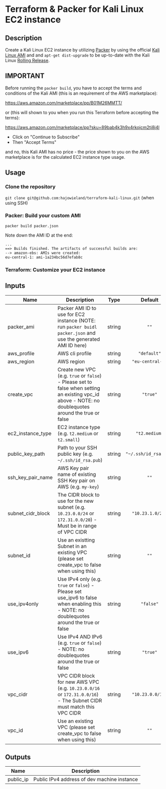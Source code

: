 # Terraform & Packer for Kali Linux EC2 instance

## Description

Create a Kali Linux EC2 instance by utilizing [Packer](http://packer.io/) by using the official [Kali Linux AMI](https://aws.amazon.com/marketplace/pp/B01M26MMTT/) and and `apt-get dist-upgrade` to be up-to-date with the Kali Linux [Rolling Release](https://www.kali.org/kali-linux-releases/).


## IMPORTANT

Before running the `packer build`, you have to accept the terms and conditions of the Kali AMI (this is an requirement of the AWS marketplace):

https://aws.amazon.com/marketplace/pp/B01M26MMTT/

or (this will shown to you when you run this Terraform before accepting the terms):

https://aws.amazon.com/marketplace/pp?sku=89bab4k3h9x4rkojcm2tj8j4l

* Click on "Continue to Subscribe"
* Then "Accept Terms"

and no, this Kali AMI has no price - the price shown to you on the AWS marketplace is for the calculated EC2 instance type usage.


## Usage

### Clone the repository

`git clone git@github.com:hajowieland/terraform-kali-linux.git` (when using SSH)

### Packer: Build your custom AMI

`packer build packer.json`

Note down the AMI ID at the end:

```
...
==> Builds finished. The artifacts of successful builds are:
--> amazon-ebs: AMIs were created:
eu-central-1: ami-1a234bc56d7efab8c
```

### Terraform: Customize your EC2 instance

## Inputs

| Name | Description | Type | Default | Required |
|------|-------------|:----:|:-----:|:-----:|
| packer\_ami | Packer AMI ID to use for EC2 instance (NOTE: run `packer buidl packer.json` and use the generated AMI ID here) | string | `""` | yes |
| aws\_profile | AWS cli profile | string | `"default"` | no |
| aws\_region | AWS region | string | `"eu-central-1"` | no |
| create\_vpc | Create new VPC (e.g. `true` or `false`) - Please set to false when setting an existing vpc_id above - NOTE: no doublequotes around the true or false | string | `"true"` | no |
| ec2\_instance\_type | EC2 instance type (e.g. `t2.medium` or `t2.small`) | string | `"t2.medium"` | no |
| public\_key\_path | Path to your SSH public key (e.g. `~/.ssh/id_rsa.pub`) | string | `"~/.ssh/id_rsa.pub"` | no |
| ssh\_key\_pair\_name | AWS Key pair name of existing SSH Key pair on AWS (e.g. `my-key`) | string | `""` | no |
| subnet\_cidr\_block | The CIDR block to use for the new subnet (e.g. `10.23.0.0/24` or `172.31.0.0/20`) - Must be in range of VPC CIDR | string | `"10.23.1.0/24"` | no |
| subnet\_id | Use an existting Subnet in an existing VPC (please set create_vpc to false when using this) | string | `""` | no |
| use\_ipv4only | Use IPv4 only (e.g. `true` or `false`) - Please set use_ipv6 to false when enabling this - NOTE: no doublequotes around the true or false | string | `"false"` | no |
| use\_ipv6 | Use IPv4 AND IPv6 (e.g. `true` or `false`) - NOTE: no doublequotes around the true or false | string | `"true"` | no |
| vpc\_cidr | VPC CIDR block for new AWS VPC (e.g. `10.23.0.0/16` or `172.31.0.0/16`) - The Subnet CIDR must match this VPC CIDR | string | `"10.23.0.0/16"` | no |
| vpc\_id | Use an existing VPC (please set create_vpc to false when using this) | string | `""` | no |

## Outputs

| Name | Description |
|------|-------------|
| public\_ip | Public IPv4 address of dev machine instance |




